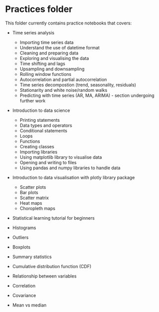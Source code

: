 # Practices folder

This folder currently contains practice notebooks that covers:

* Time series analysis
  * Importing time series data
  * Understand the use of datetime format
  * Cleaning and preparing data
  * Exploring and visualising the data
  * Time shifting and lags
  * Upsampling and downsampling
  * Rolling window functions
  * Autocorrelation and partial autocorrelation
  * Time series decompostion (trend, seasonality, residuals)
  * Stationarity and white noise/random walks
  * Predicting with time series (AR, MA, ARIMA) - section undergoing further work
  
* Introduction to data science
  * Printing statements
  * Data types and operators
  * Conditional statements
  * Loops
  * Functions
  * Creating classes
  * Importing libraries
  * Using matplotlib library to visualise data
  * Opening and writing to files
  * Using pandas and numpy libraries to handle data 
 
* Introduction to data visualisation with plotly library package
  * Scatter plots
  * Bar plots
  * Scatter matrix
  * Heat maps
  * Choropleth maps 
 
* Statistical learning tutorial for beginners
 * Histograms
 * Outliers 
 * Boxplots
 * Summary statistics
 * Cumulative distribution function (CDF)
 * Relationship between variables
 * Correlation
 * Covariance
 * Mean vs median
